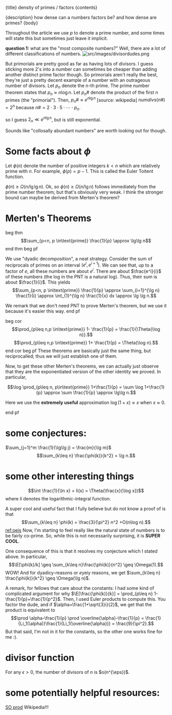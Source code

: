 {title}
density of primes / factors
{contents}

{description}
how dense can a numbers factors be? and how dense are primes?
{body}

Throughout the article we use $p$ to denote a prime number, and
some times will state this but sometimes just leave it implicit.


**question 1:** what are the "most composite numbers?"
Well, there are a lot of different classifications of numbers. 
![src/images/divisordudes.png](src/images/divisordudes.png)

But primorials are pretty good as far as having lots of divisors.
I guess sticking more $2$'s into a number can sometimes be
cheaper than adding another distinct prime factor though. So
primorials aren't really the best, they're just a pretty decent
example of a number with an outrageous number of divisors. 
Let $p_n$ denote the n-th prime. The prime number theorem states that $p_{n}\approx n\log n$.
Let $p_n\#$ denote the product of the first n primes (the "primorial").
Then, $p_n\# \approx e^{n\lg n}$ [source: wikipedia]
$numdivs(n\#) = 2^{n}$ because $n\# = 2\cdot 3 \cdot 5 \cdot \cdots
\cdot p_n$.

so I guess $2_{n} \ll e^{n\lg n}$, but is still exponential.

Sounds like "collosally abundant numbers" are worth looking out
for though.

# Some facts about $\phi$

Let $\phi(n)$ denote the number of positive integers $k<n$ which
are relatively prime with $n$. For example, $\phi(p)=p-1$. This
is called the Euler Toitent function.

$\phi(n) \geq \Omega(n / \lg\lg n)$.
Ok, so  $\phi(n) \geq \Omega(n /\lg n)$ follows immediately from
the prime number theorem; but that's obviously very weak. I think
the stronger bound can maybe be derived from Merten's theorem?

# Merten's Theorems
beg thm
$$\sum_{p<n, p \in\text{prime}} \frac{1}{p} \approx \lg\lg n$$
end thm
beg pf

We use "dyadic decomposition", a neat strategy.
Consider the sum of reciprocals of primes on an interval
$(e^i,e^{i+1})$. We can see that, up to a factor of $e$, all
these numbers are about $e^i$. There are about $\frac{e^i}{i}$ of
these numbers (the log in the PNT is a natural log). 
Thus, their sum is about $\frac{1}{i}$. This yields
$$\sum_{p<n, p \in\text{prime}} \frac{1}{p} \approx \sum_{i=1}^{\lg n} \frac{1}{i} \approx \int_{1}^{\lg n} \frac{1}{x} dx \approx \lg \lg n.$$

We remark that we don't need PNT to prove Merten's theorem, but
we use it because it's easier this way.
end pf

beg cor
$$\prod_{p\leq n,p \in\text{prime}} 1- \frac{1}{p} = \frac{1}{\Theta(\log n)}.$$
$$\prod_{p\leq n,p \in\text{prime}} 1+ \frac{1}{p} = \Theta(\log n).$$
end cor
beg pf
These theorems are basically just the same thing, but
reciprocalled; thus we will just establish one of them.

Now, to get these other Merten's theorems, we can actually just
observe that they are the exponentiated version of the other identity we proved.
In particular,

$$\log \prod_{p\leq n, p\in\text{prime}} 1+\frac{1}{p} = \sum
\log 1+\frac{1}{p} \approx \sum \frac{1}{p} \approx \lg\lg n.$$

Here we use the **extremely useful** approximation $\log (1+x)
\approx x$ when  $x\approx 0$.

end pf

# some conjectures: 
$\sum_{j=1}^m \frac{1}{\lg\lg j} = \frac{m}{\lg m}$
$$\sum_{k\leq n} \frac{\phi(k)}{k^2} = \lg n.$$

# some other interesting things

$$\int \frac{1}{\ln x} = li(x) = \Theta(\frac{x}{\log x})$$
where $li$ denotes the logarithmic-integral function.

A super cool and useful fact that I fully believe but do not know
a proof of is that 
$$\sum_{k\leq n} \phi(k) = \frac{3}{\pi^2} n^2 +O(n\log n).$$
[ref:oeis](https://oeis.org/A002088#:~:text=Sum%20of%20totient%20function%3A%20a,A000010.&text=For%20n%20%3E%3D%201%3A%20a,generation%20and%20every%20preceding%20generation.)
Now, I'm starting to feel really like the natural state of
numbers is to be fairly co-prime. So, while this is not
necessarily surprising, it is **SUPER COOL**.

One consequence of this is that it resolves my conjecture which I
stated above. In particular, 
$$\E[\phi(k)/k] \geq \sum_{k\leq n}\frac{\phi(k)}{n^2} \geq
\Omega(1).$$
WOW!
And for dyadicy-reasons or $e$yeiy reasons, we get $\sum_{k\leq n} \frac{\phi(k)}{k^2} \geq \Omega(\lg n)$.

A remark, for fellows that care about the constants:
I had some kind of complicated argument for why
$\E[\frac{\phi(k)}{k}] = \prod_{p\leq n}
1-\frac{1}{p}+\frac{1}{p^2}$. Then, I used Euler products to
compute this. You factor the dude, and if
$\alpha=\frac{1+\sqrt{3}i}{2}$, we get that the product is
equivalent to 
 $$\prod \alpha-\frac{1}{p} \prod \overline{\alpha}-\frac{1}{p} =
 \frac{1}{Li_1(\alpha)}\frac{1}{Li_1(\overline{\alpha})} = \frac{9}{\pi^2}.$$
But that said, I'm not in it for the constants, so the other one
works fine for me :).

# divisor function
For any $\epsilon>0,$ the number of divisors of  $n$ is
$o(n^{\eps})$.


# some potentially helpful resources:

[SO prod](https://math.stackexchange.com/questions/1744016/sum-of-products-of-1-1-p)
Wikipedia!!!


